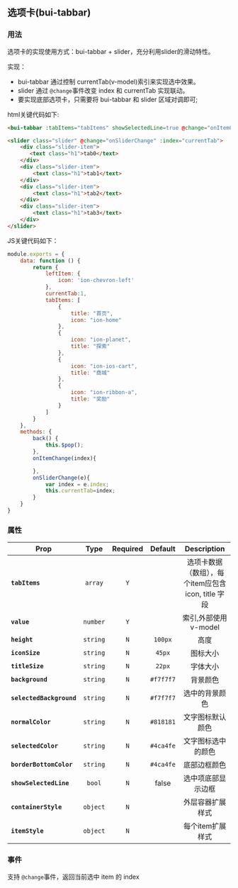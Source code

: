 ## 选项卡(bui-tabbar)

### 用法

选项卡的实现使用方式：bui-tabbar + slider，充分利用slider的滑动特性。

实现：

* bui-tabbar 通过控制 currentTab(v-model)索引来实现选中效果。
* slider 通过 `@change`事件改变 index 和 currentTab 实现联动。
* 要实现底部选项卡，只需要将 bui-tabbar 和 slider 区域对调即可;

html关键代码如下:

```html
<bui-tabbar :tabItems="tabItems" showSelectedLine=true @change="onItemChange" v-model="currentTab"></bui-tabbar>

<slider class="slider" @change="onSliderChange" :index="currentTab">
    <div class="slider-item">
       <text class="h1">tab0</text>
    </div>
    <div class="slider-item">
        <text class="h1">tab1</text>
    </div>
    <div class="slider-item">
        <text class="h1">tab2</text>
    </div>
    <div class="slider-item">
        <text class="h1">tab3</text>
    </div>
</slider>

```

JS关键代码如下：

```javascript
module.exports = {
    data: function () {
        return {
            leftItem: {
                icon: 'ion-chevron-left'
            },
            currentTab:1,
            tabItems: [
                {
                    title: "首页",
                    icon: "ion-home"
                },
                {
                    icon: "ion-planet",
                    title: "探索"
                },
                {
                    icon: "ion-ios-cart",
                    title: "商城"
                },
                {
                    icon: "ion-ribbon-a",
                    title: "奖励"
                }
            ]
        }
    },
    methods: {
        back() {
            this.$pop();
        },
        onItemChange(index){

        },
        onSliderChange(e){
            var index = e.index;
            this.currentTab=index;
        }
    }
}
```

### 属性

| Prop | Type | Required | Default | Description |
| ---- |:----:|:---:|:-------:| :----------:|
| **`tabItems `** | `array` | `Y` |  | 选项卡数据（数组），每个item应包含 icon, title 字段 |
| **`value`** | `number` | `Y` |  | 索引,外部使用 v-model |
| **`height`** | `string` | `N` | `100px` | 高度 |
| **`iconSize`** | `string` | `N` | `45px` | 图标大小 |
| **`titleSize`** | `string` | `N` | `22px` | 字体大小 |
| **`background`** | `string` | `N` | `#f7f7f7` | 背景颜色 |
| **`selectedBackground`** | `string` | `N` | `#f7f7f7` | 选中的背景颜色 |
| **`normalColor`** | `string` | `N` | `#818181` | 文字图标默认颜色 |
| **`selectedColor`** | `string` | `N` | `#4ca4fe` | 文字图标选中的颜色 |
| **`borderBottomColor`** | `string` | `N` | `#4ca4fe` | 底部边框颜色 |
| **`showSelectedLine`** | `bool` | `N` | false | 选中项底部显示边框 |
| **`containerStyle`** | `object` | `N` |  | 外层容器扩展样式 |
| **`itemStyle`** | `object` | `N` |  | 每个item扩展样式 |


### 事件

支持 `@change`事件，返回当前选中 item 的 index
